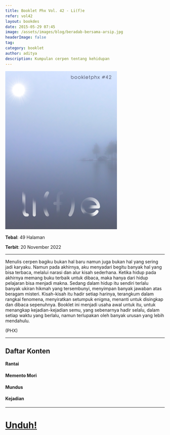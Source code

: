 ```yaml
---
title: Booklet Phx Vol. 42 - Li(f)e
refer: vol42
layout: bookdes
date: 2015-05-29 07:45
image: /assets/images/blog/beradab-bersama-arsip.jpg
headerImage: false
tag:
category: booklet
author: aditya
description: Kumpulan cerpen tentang kehidupan
---
```


<img class="image" src="/assets/images/cover/booklet42.jpg" alt="__" height="500px">

__Tebal__: 49 Halaman

__Terbit__: 20 November 2022

***

Menulis cerpen bagiku bukan hal baru namun juga bukan hal yang sering jadi karyaku. Namun pada akhirnya, aku menyadari begitu banyak hal yang bisa terbaca, melalui narasi dan alur kisah sederhana. Ketika hidup pada akhirnya memang buku terbaik untuk dibaca, maka hanya dari hidup pelajaran bisa menjadi makna. Sedang dalam hidup itu sendiri terlalu banyak ukiran hikmah yang tersembunyi, menyimpan banyak jawaban atas beragam misteri. Kisah-kisah itu hadir setiap harinya, terangkum dalam rangkai fenomena, menyiratkan setumpuk enigma, menanti untuk disingkap dan dibaca sepenuhnya. Booklet ini menjadi usaha awal untuk itu, untuk menangkap kejadian-kejadian semu, yang sebenarnya hadir selalu, dalam setiap waktu yang berlalu, namun terlupakan oleh banyak urusan yang lebih mendahulu.

(PHX)

***

## Daftar Konten

#### Rantai

#### Memento Mori

#### Mundus

#### Kejadian

***

# [Unduh!][akses]

[akses]: http://phoenixfin.github.io/assets/pdf/bookletphx/booklet42.pdf
